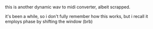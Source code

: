 this is another dynamic wav to midi converter, albeit scrapped.

it's been a while, so i don't fully remember how this works, but i recall it employs phase by shifting the window (brb)
